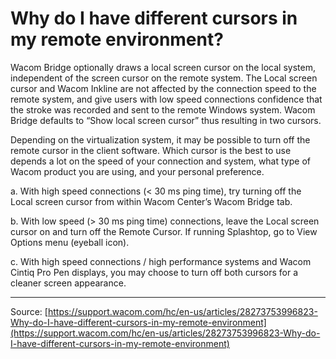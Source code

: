 # Why do I have different cursors in my remote environment?

Wacom Bridge optionally draws a local screen cursor on the local system, independent of the screen cursor on the remote system. The Local screen cursor and Wacom Inkline are not affected by the connection speed to the remote system, and give users with low speed connections confidence that the stroke was recorded and sent to the remote Windows system. Wacom Bridge defaults to “Show local screen cursor” thus resulting in two cursors.


Depending on the virtualization system, it may be possible to turn off the remote cursor in the client software. Which cursor is the best to use depends a lot on the speed of your connection and system, what type of Wacom product you are using, and your personal preference.


a. With high speed connections (< 30 ms ping time), try turning off the Local screen cursor from within Wacom Center’s Wacom Bridge tab.


b. With low speed (> 30 ms ping time) connections, leave the Local screen cursor on and turn off the Remote Cursor. If running Splashtop, go to View Options menu (eyeball icon).


c. With high speed connections / high performance systems and Wacom Cintiq Pro Pen displays, you may choose to turn off both cursors for a cleaner screen appearance.

---
Source: [https://support.wacom.com/hc/en-us/articles/28273753996823-Why-do-I-have-different-cursors-in-my-remote-environment](https://support.wacom.com/hc/en-us/articles/28273753996823-Why-do-I-have-different-cursors-in-my-remote-environment)
